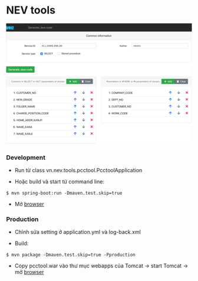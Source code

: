 # NEV tools
![UI](screenshots/Screenshot1.png?raw=true)

### Development
- Run từ class vn.nev.tools.pcctool.PcctoolApplication

- Hoặc build và start từ command line:
```
$ mvn spring-boot:run -Dmaven.test.skip=true
```
- Mở [browser](http://localhost:8080)

### Production
- Chỉnh sửa setting ở application.yml và log-back.xml

- Build:
```
$ mvn package -Dmaven.test.skip=true -Pproduction
```

- Copy pcctool.war vào thư mục webapps của Tomcat -> start Tomcat -> mở [browser](http://localhost:8080/pcctool)

